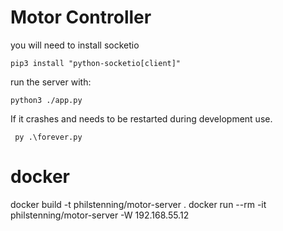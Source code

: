 # Motor Controller

you will need to install socketio

```
pip3 install "python-socketio[client]"
```

run the server with:

```
python3 ./app.py
```

If it crashes and needs to be restarted during development
use.

```
 py .\forever.py
```

# docker

docker build -t philstenning/motor-server .
docker run --rm -it philstenning/motor-server -W 192.168.55.12
